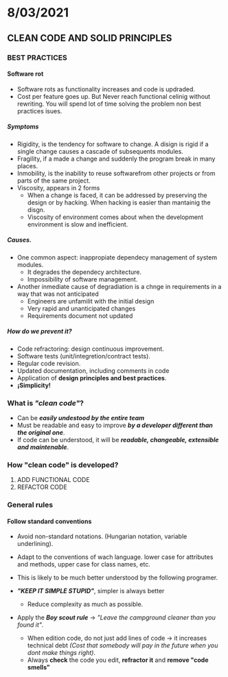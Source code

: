 # 8/03/2021

## CLEAN CODE AND SOLID PRINCIPLES
### BEST PRACTICES


#### Software rot

- Software rots as functionality increases and code is updraded.
- Cost per feature goes up. But Never reach functional celinig without rewriting. You will spend lot of time solving the problem non best practices isues.

##### Symptoms 
- Rigidity, is the tendency for software to change. A disign is rigid if a single change causes a cascade of subsequents modules.
- Fragility, if a made a change and suddenly the program break in many places. 
- Inmobility, is the inability to reuse softwarefrom other projects or from parts of the same project.
- Viscosity, appears in 2 forms
  - When a change is faced, it can be addressed by preserving the design or by hacking. When hacking is easier than mantainig the disgn.
  - Viscosity of environment comes about when the development environment is slow and inefficient.

##### Causes.
- One common aspect: inappropiate dependecy management of system modules.
  - It degrades the dependecy architecture.
  - Impossibility of software management.
- Another inmediate cause of degradiation is a chnge in requirements in a way that was not anticipated
  - Engineers are unfamilit with the initial design
  - Very rapid and unanticipated changes
  - Requirements document not updated
  
##### How do we prevent it?
- Code refractoring: design continuous improvement.
- Software tests (unit/integretion/contract tests).
- Regular code revision.
- Updated documentation, including comments in code
- Application of **design principles and best practices**.
- **¡Simplicity!**

### What is _"clean code"_?
- Can be ***easily undestood by the entire team***
- Must be readable and easy to improve ***by a developer different than the original one***.
- If code can be understood, it will be ***readable, changeable, extensible and maintenable***.

### How "clean code" is developed?
1. ADD FUNCTIONAL CODE
2. REFACTOR CODE

### General rules

#### Follow standard conventions
- Avoid non-standard notations. (Hungarian notation, variable underlining).

- Adapt to the conventions of wach language. lower case for attributes and methods, upper case for class names, etc.

- This is likely to be much better understood by the following programer.

- ***"KEEP IT SIMPLE STUPID"***, simpler is always better
  - Reduce complexity as much as possible.
 
- Apply the ***Boy scout rule*** -> _"Leave the campground cleaner than you found it"_.
  - When edition code, do not just add lines of code -> it increases technical debt _(Cost that somebody will pay in the future when you dont make things right)_.
  - Always **check** the code you edit, **refractor it** and **remove "code smells"** 
